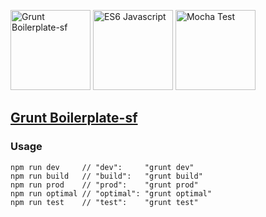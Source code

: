<img src="https://cdn.worldvectorlogo.com/logos/grunt.svg" width="128" height="128" alt="Grunt Boilerplate-sf"> <img src="https://codereviewvideos.com/blog/wp-content/uploads/2016/04/es6-logo.png" width="128" height="128" alt="ES6 Javascript"> <img src="https://cldup.com/xFVFxOioAU.svg" width="128" height="128" alt="Mocha Test">

## [Grunt Boilerplate-sf](https://github.com/SaliMike/boilerplate-grunt-sf)
### Usage
    npm run dev     // "dev":     "grunt dev"
    npm run build   // "build":   "grunt build"
    npm run prod    // "prod":    "grunt prod"
    npm run optimal // "optimal": "grunt optimal"
    npm run test    // "test":    "grunt test"
